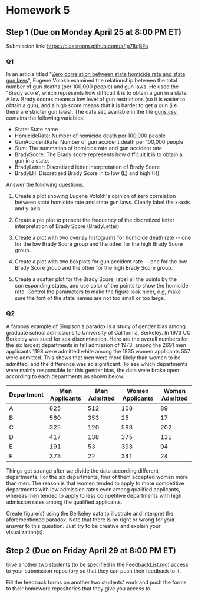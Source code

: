 # Homework 5

## Step 1 (Due on Monday April 25 at 8:00 PM ET)

Submission link: https://classroom.github.com/a/Ip78qBFa

### Q1

In an article titled "[Zero correlation between state homicide rate
and state gun laws](https://www.washingtonpost.com/news/volokh-conspiracy/wp/2015/10/06/zero-correlation-between-state-homicide-rate-and-state-gun-laws/)", Eugene Volokh examined the relationship between the total number of gun deaths (per 100,000 people) and gun laws. He used the "Brady score', which represents how difficult it is to obtain a gun in a state.
A low Brady scores means a low level of gun restrictions (so it is easier to obtain a gun), and a high score means that it is harder to get a gun (i.e. there are stricter gun laws).
The data set, available in the file [guns.csv](./guns.csv), contains the following variables:

- State: State name
- HomicideRate: Number of homicide death per 100,000 people
- GunAccidentRate: Number of gun accident death per 100,000 people
- Sum: The summation of homicide rate and gun accident rate
- BradyScore: The Brady score represents how difficult it is to obtain a gun in a state.
- BradyLetter: Discretized letter interpretation of Brady Score
- BradyLH: Discretized Brady Score in to low (L) and high (H).

Answer the following questions.

1. Create a plot showing Eugene Volokh's opinion of zero correlation between state homicide rate and state gun laws. Clearly label the x-axis and y-axis.

2. Create a pie plot to present the frequency of the discretized letter interpretation of Brady Score (BradyLetter).

3. Create a plot with two overlay histograms for homicide death rate -- one for the low Brady Score group and the other for the high Brady Score group.

4. Create a plot with two boxplots for gun accident rate -- one for the low Brady Score group and the other for the high Brady Score group.

5. Create a scatter plot for the Brady Score, label all the points by the corresponding states, and use color of the points to show the homicide rate. Control the parameters to make the figure look nicer, e.g, make sure the font of the state names are not too small or too large. 

### Q2

A famous example of Simpson's paradox is a study of gender bias among graduate school admissions to University of California, Berkeley. In 1973 UC Berkeley was sued for sex-discrimination. Here are the overall numbers for the six largest departments in fall admission of 1973: among the 2691 men applicants 1198 were admitted while among the 1835 women applicants 557 were admitted. This shows that men were more likely than women to be admitted, and the difference was so significant. To see which departments were mainly responsible for this gender bias, the data were broke open according to each departments as shown below.

| Department | Men Applicants | Men Admitted | Women Applicants | Women Admitted |
| ---------- | -------------- | ------------ | ---------------- | -------------- |
| A          | 825            | 512          | 108              | 89             |
| B          | 560            | 353          | 25               | 17             |
| C          | 325            | 120          | 593              | 202            |
| D          | 417            | 138          | 375              | 131            |
| E          | 191            | 53           | 393              | 94             |
| F          | 373            | 22           | 341              | 24             |

Things get strange after we divide the data according different departments. For the six departments, four of them accepted women more than men. The reason is that women tended to apply to more competitive departments with low admission rates even among qualified applicants, whereas men tended to apply to less competitive departments with high admission rates among the qualified applicants.

Create figure(s) using the Berkeley data to illustrate and interpret the aforementioned paradox. Note that there is no right or wrong for your answer to this question. Just try to be creative and explain your visualization(s).

## Step 2 (Due on Friday April 29 at 8:00 PM ET)

Give another two students (to be specified in the FeedbackList.md) access to your submission repository so that they can push their feedback to it.

Fill the feedback forms on another two students' work and push the forms to their homework repositories that they give you access to. 
